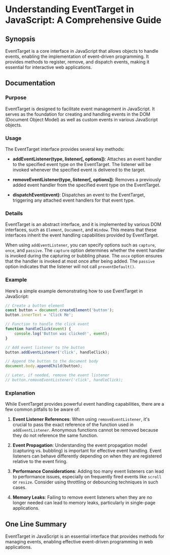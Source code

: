 <!--
Meta Description: # Understanding EventTarget in JavaScript: A Comprehensive Guide ## Synopsis EventTarget is a core interface in JavaScript that allows objects to hand...
Meta Keywords: event, eventtarget, button, javascript, listener
-->

# Understanding EventTarget in JavaScript: A Comprehensive Guide

## Synopsis
EventTarget is a core interface in JavaScript that allows objects to handle events, enabling the implementation of event-driven programming. It provides methods to register, remove, and dispatch events, making it essential for interactive web applications.

## Documentation
### Purpose
EventTarget is designed to facilitate event management in JavaScript. It serves as the foundation for creating and handling events in the DOM (Document Object Model) as well as custom events in various JavaScript objects.

### Usage
The EventTarget interface provides several key methods:

- **addEventListener(type, listener[, options])**: Attaches an event handler to the specified event type on the EventTarget. The listener will be invoked whenever the specified event is delivered to the target.
  
- **removeEventListener(type, listener[, options])**: Removes a previously added event handler from the specified event type on the EventTarget.

- **dispatchEvent(event)**: Dispatches an event to the EventTarget, triggering any attached event handlers for that event type.

### Details
EventTarget is an abstract interface, and it is implemented by various DOM interfaces, such as `Element`, `Document`, and `Window`. This means that these interfaces inherit the event handling capabilities provided by EventTarget.

When using `addEventListener`, you can specify options such as `capture`, `once`, and `passive`. The `capture` option determines whether the event handler is invoked during the capturing or bubbling phase. The `once` option ensures that the handler is invoked at most once after being added. The `passive` option indicates that the listener will not call `preventDefault()`.

### Example
Here’s a simple example demonstrating how to use EventTarget in JavaScript:

```javascript
// Create a button element
const button = document.createElement('button');
button.innerText = 'Click Me';

// Function to handle the click event
function handleClick(event) {
    console.log('Button was clicked!', event);
}

// Add event listener to the button
button.addEventListener('click', handleClick);

// Append the button to the document body
document.body.appendChild(button);

// Later, if needed, remove the event listener
// button.removeEventListener('click', handleClick);
```

### Explanation
While EventTarget provides powerful event handling capabilities, there are a few common pitfalls to be aware of:

1. **Event Listener References**: When using `removeEventListener`, it's crucial to pass the exact reference of the function used in `addEventListener`. Anonymous functions cannot be removed because they do not reference the same function.

2. **Event Propagation**: Understanding the event propagation model (capturing vs. bubbling) is important for effective event handling. Event listeners can behave differently depending on when they are registered relative to the event firing.

3. **Performance Considerations**: Adding too many event listeners can lead to performance issues, especially on frequently fired events like `scroll` or `resize`. Consider using throttling or debouncing techniques in such cases.

4. **Memory Leaks**: Failing to remove event listeners when they are no longer needed can lead to memory leaks, particularly in single-page applications.

## One Line Summary
EventTarget in JavaScript is an essential interface that provides methods for managing events, enabling effective event-driven programming in web applications.